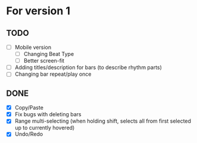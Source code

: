 # For version 1

## TODO

- [ ] Mobile version
  - [ ] Changing Beat Type
  - [ ] Better screen-fit
- [ ] Adding titles/description for bars (to describe rhythm parts)
- [ ] Changing bar repeat/play once

## DONE

- [x] Copy/Paste
- [x] Fix bugs with deleting bars
- [x] Range multi-selecting (when holding shift, selects all from first selected up to currently hovered)
- [x] Undo/Redo
